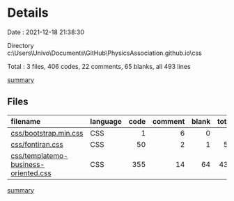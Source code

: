 # Details

Date : 2021-12-18 21:38:30

Directory c:\Users\Univo\Documents\GitHub\PhysicsAssociation.github.io\css

Total : 3 files,  406 codes, 22 comments, 65 blanks, all 493 lines

[summary](results.md)

## Files
| filename | language | code | comment | blank | total |
| :--- | :--- | ---: | ---: | ---: | ---: |
| [css/bootstrap.min.css](/css/bootstrap.min.css) | CSS | 1 | 6 | 0 | 7 |
| [css/fontiran.css](/css/fontiran.css) | CSS | 50 | 2 | 1 | 53 |
| [css/templatemo-business-oriented.css](/css/templatemo-business-oriented.css) | CSS | 355 | 14 | 64 | 433 |

[summary](results.md)